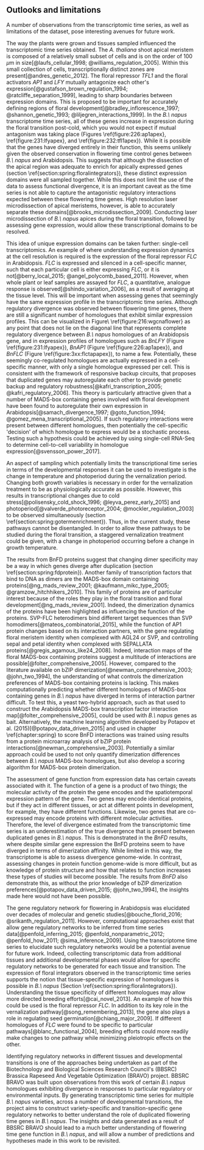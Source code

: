 ## Outlooks and limitations

A number of observations from the transcriptomic time series, as well as limitations of the dataset, pose interesting avenues for future work.

The way the plants were grown and tissues sampled influenced the transcriptomic time series obtained.
The *A. thaliana* shoot apical meristem is composed of a relatively small subset of cells and is on the order of 100 $\mu$m in size[@laufs_cellular_1998; @williams_regulation_2005].
Within this small collection of cells, transcriptionally distinct zones are present[@andres_genetic_2012].
The floral repressor *TFL1* and the floral activators *AP1* and *LFY* mutually antagonize each other's expression[@gustafson_brown_regulation_1994; @ratcliffe_separation_1999], leading to sharp boundaries between expression domains.
This is proposed to be important for accurately defining regions of floral development[@bradley_inflorescence_1997; @shannon_genetic_1993; @liljegren_interactions_1999].
In the *B.\ napus* transcriptome time series, all of these genes increase in expression during the floral transition post-cold, which you would not expect if mutual antagonism was taking place (Figures \ref{figure:226:ap1apex}, \ref{figure:231:lfyapex}, and \ref{figure:232:tfl1apex}).
While it is possible that the genes have diverged entirely in their function, this seems unlikely given the observed conservation in flowering time control genes between *B.\ napus* and Arabidopsis.
This suggests that although the dissection of the apical region was adequate to enrich for apically expressed genes (section \ref{section:spring:floralintegrators}), these distinct expression domains were all sampled together.
While this does not limit the use of the data to assess functional divergence, it is an important caveat as the time series is not able to capture the antagonistic regulatory interactions expected between these flowering time genes.
High resolution laser microdissection of apical meristems, however, is able to accurately separate these domains[@brooks_microdissection_2009].
Conducting laser microdissection of *B.\ napus* apices during the floral transition, followed by assessing gene expression, would allow these transcriptional domains to be resolved.

This idea of unique expression domains can be taken further: single-cell transcriptomics.
An example of where understanding expression dynamics at the cell resolution is required is the expression of the floral repressor *FLC* in Arabidopsis.
*FLC* is expressed and silenced in a cell-specific manner, such that each particular cell is either expressing *FLC*, or it is not[@berry_local_2015; @angel_polycomb_based_2011].
However, when whole plant or leaf samples are assayed for *FLC*, a quantitative, analogue response is observed[@shindo_variation_2006], as a result of averaging at the tissue level.
This will be important when assessing genes that seemingly have the same expression profile in the transcriptomic time series.
Although regulatory divergence was observed between flowering time genes, there are still a significant number of homologues that exhibit similar expression profiles.
This can be visualized in Figure\ \ref{figure:216:wgcnaflower} as any point that does not lie on the diagonal line that represents complete regulatory divergence between *B.\ napus* homologues of an Arabidopsis gene, and in expression profiles of homologues such as *BnLFY* (Figure \ref{figure:231:lfyapex}), *BnAP1* (Figure \ref{figure:226:ap1apex}), and *BnFLC* (Figure \ref{figure:3xx:flctapapex}), to name a few.
Potentially, these seemingly co-regulated homologues are actually expressed in a cell-specific manner, with only a single homologue expressed per cell.
This is consistent with the framework of responsive backup circuits, that proposes that duplicated genes may autoregulate each other to provide genetic backup and regulatory robustness[@kafri_transcription_2005; @kafri_regulatory_2006].
This theory is particularly attractive given that a number of MADS-box containing genes involved with floral development have been found to autoregulate their own expression in Arabidopsis[@samach_divergence_1997; @goto_function_1994; @gomez_mena_transcriptional_2005].
If such regulatory interactions were present between different homologues, then potentially the cell-specific 'decision' of which homologue to express would be a stochastic process.
Testing such a hypothesis could be achieved by using single-cell RNA-Seq to determine cell-to-cell variability in homologue expression[@svensson_power_2017].

An aspect of sampling which potentially limits the transcriptional time series in terms of the developmental responses it can be used to investigate is the change in temperature and photoperiod during the vernalization period.
Changing both growth variables is necessary in order for the vernalization treatment to be as physiologically accurate as possible.
However, this results in transcriptional changes due to cold stress[@polisensky_cold_shock_1996; @leyva_perez_early_2015] and photoperiod[@valverde_photoreceptor_2004; @mockler_regulation_2003] to be observed simultaneously (section \ref{section:spring:gotermenrichment}).
Thus, in the current study, these pathways cannot be disentangled.
In order to allow these pathways to be studied during the floral transition, a staggered vernalization treatment could be given, with a change in photoperiod occurring before a change in growth temperature.

The results from BnFD proteins suggest that changing dimer specificity may be a way in which genes diverge after duplication (section \ref{section:spring:fdprotein}).
Another family of transcription factors that bind to DNA as dimers are the MADS-box domain containing proteins[@ng_mads_review_2001; @kaufmann_mikc_type_2005; @gramzow_hitchhikers_2010].
This family of proteins are of particular interest because of the roles they play in the floral transition and floral development[@ng_mads_review_2001].
Indeed, the dimerization dynamics of the proteins have been highlighted as influencing the function of the proteins.
SVP-FLC heterodimers bind different target sequences than SVP homodimers[@mateos_combinatorial_2015], while the function of AP1 protein changes based on its interaction partners, with the gene regulating floral meristem identity when complexed with AGL24 or SVP, and controlling sepal and petal identity when complexed with SEPALLATA proteins[@gregis_agamous_like24_2008].
Indeed, interaction maps of the floral MADS-box containing proteins suggest a multitude of interactions are possible[@folter_comprehensive_2005].
However, compared to the literature available on bZIP dimerization[@newman_comprehensive_2003; @john_two_1994], the understanding of what controls the dimerization preferences of MADS-box containing proteins is lacking.
This makes computationally predicting whether different homologues of MADS-box containing genes in *B.\ napus* have diverged in terms of interaction partner difficult.
To test this, a yeast two-hybrid approach, such as that used to construct the Arabidopsis MADS-box transcription factor interaction map[@folter_comprehensive_2005], could be used with *B.\ napus* genes as bait.
Alternatively, the machine learning algorithm developed by Potapov et al. (2015)[@potapov_data_driven_2015] and used in chapter \ref{chapter:spring} to score BnFD interactions was trained using results from a protein microarray analysis of bZIP protein interactions[@newman_comprehensive_2003].
Potentially a similar approach could be used to not only quantify dimerization differences between *B.\ napus* MADS-box homologues, but also develop a scoring algorithm for MADS-box protein dimerization.

The assessment of gene function from expression data has certain caveats associated with it.
The function of a gene is a product of two things; the molecular activity of the protein the gene encodes and the spatiotemporal expression pattern of the gene.
Two genes may encode identical proteins, but if they act in different tissues, or act at different points in development, for example, they have different functions.
Likewise, two genes that are co-expressed may encode proteins with different molecular activities.
Therefore, the level of divergence estimated from the transcriptomic time series is an underestimation of the true divergence that is present between duplicated genes in *B.\ napus*.
This is demonstrated in the *BnFD* results, where despite similar gene expression the BnFD proteins seem to have diverged in terms of dimerization affinity.
While limited in this way, the transcriptome is able to assess divergence genome-wide.
In contrast, assessing changes in protein function genome-wide is more difficult, but as knowledge of protein structure and how that relates to function increases these types of studies will become possible.
The results from *BnFD* also demonstrate this, as without the prior knowledge of bZIP dimerization preferences[@potapov_data_driven_2015; @john_two_1994], the insights made here would not have been possible.

The gene regulatory network for flowering in Arabidopsis was elucidated over decades of molecular and genetic studies[@bouche_florid_2016; @srikanth_regulation_2011].
However, computational approaches exist that allow gene regulatory networks to be inferred from time series data[@penfold_inferring_2015; @penfold_nonparametric_2012; @penfold_how_2011; @sima_inference_2009].
Using the transcriptome time series to elucidate such regulatory networks would be a potential avenue for future work.
Indeed, collecting transcriptomic data from additional tissues and additional developmental phases would allow for specific regulatory networks to be generated for each tissue and transition.
The expression of floral integrators observed in the transcriptomic time series supports the notion that tissue-specific expression of homologues is possible in *B.\ napus* (Section \ref{section:spring:floralintegrators}).
Understanding the tissue specificity of different homologues may allow more directed breeding efforts[@cai_novel_2013].
An example of how this could be used is the floral repressor *FLC*.
In addition to its key role in the vernalization pathway[@song_remembering_2013], the gene also plays a role in regulating seed germination[@chiang_major_2009].
If different homologues of *FLC* were found to be specific to particular pathways[@blanc_functional_2004], breeding efforts could more readily make changes to one pathway while minimizing pleiotropic effects on the other.

Identifying regulatory networks in different tissues and developmental transitions is one of the approaches being undertaken as part of the Biotechnology and Biological Sciences Research Council's (BBSRC) Brassica Rapeseed And Vegetable Optimization (BRAVO) project.
BBSRC BRAVO was built upon observations from this work of certain *B.\ napus* homologues exhibiting divergence in responses to particular regulatory or environmental inputs.
By generating transcriptomic time series for multiple *B.\ napus* varieties, across a number of developmental transitions, the project aims to construct variety-specific and transition-specific gene regulatory networks to better understand the role of duplicated flowering time genes in *B.\ napus*.
The insights and data generated as a result of BBSRC BRAVO should lead to a much better understanding of flowering time gene function in *B.\ napus*, and will allow a number of predictions and hypotheses made in this work to be revisited.

